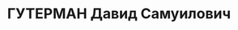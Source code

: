 ---
title: ГУТЕРМАН Давид Самуилович
description: 'Род. в 1888, Польша, г. Ченстохов, еврей, обр.: низшее, член ВКП(б)
  (бывший член Еврейской социал-демократической рабочей партии). Проживал: Москва,
  ул. 3-я Тверская-Ямская, д. 29/6, кв. 8. Зам. директора В/О "Центромясоптица" Центросоюза
  СССР

  Арестован 30.09.1937. Обв. в участии в шпионской диверсионно-террористической организации.
  Приговор: ВК ВС СССР, 03.11.1937 – ВМН. Расстрелян 03.11.1937, г.Москва.

  Реабилитирован ВК ВС СССР 01.09.1956'
---